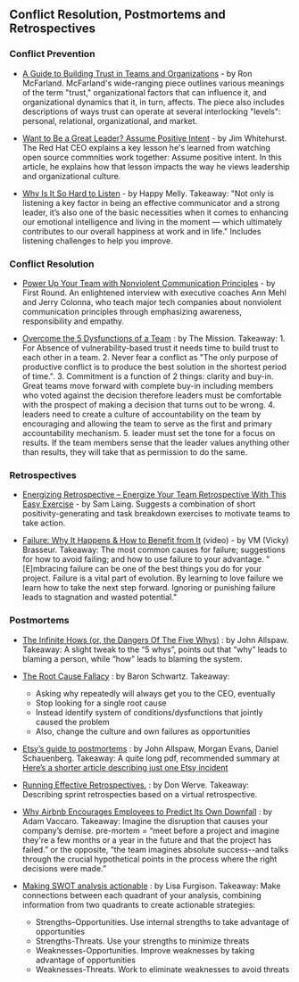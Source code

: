 ## Conflict Resolution, Postmortems and Retrospectives

### Conflict Prevention

- [A Guide to Building Trust in Teams and Organizations](https://opensource.com/open-organization/16/10/building-organizational-trust) - by Ron McFarland. McFarland's wide-ranging piece outlines various meanings of the term "trust," organizational factors that can influence it, and organizational dynamics that it, in turn, affects. The piece also includes descriptions of ways trust can operate at several interlocking "levels": personal, relational, organizational, and market.

- [Want to Be a Great Leader? Assume Positive Intent](https://opensource.com/open-organization/17/2/assuming-positive-intent) - by Jim Whitehurst. The Red Hat CEO explains a key lesson he's learned from watching open source commnities work together: Assume positive intent. In this article, he explains how that lesson impacts the way he views leadership and organizational culture.

- [Why Is It So Hard to Listen](https://www.happymelly.com/power-of-listening/) - by Happy Melly. Takeaway: "Not only is listening a key factor in being an effective communicator and a strong leader, it’s also one of the basic necessities when it comes to enhancing our emotional intelligence and living in the moment — which ultimately contributes to our overall happiness at work and in life." Includes listening challenges to help you improve.

### Conflict Resolution

- [Power Up Your Team with Nonviolent Communication Principles](http://firstround.com/review/power-up-your-team-with-nonviolent-communication-principles/) - by First Round. An enlightened interview with executive coaches Ann Mehl and Jerry Colonna, who teach major tech companies about nonviolent communication principles through emphasizing awareness, responsibility and empathy.


- [Overcome the 5 Dysfunctions of a Team](https://medium.com/the-mission/part-2-overcome-the-5-dysfunctions-of-a-team-ef922309f8b5) : by The Mission. Takeaway: 1. For Absence of vulnerability-based trust it needs time to build trust to each other in a team. 2. Never fear a conflict as "The only purpose of productive conflict is to produce the best solution in the shortest period of time.". 3. Commitment is a function of 2 things: clarity and buy-in. Great teams move forward with complete buy-in including members who voted against the decision therefore leaders must be comfortable with the prospect of making a decision that turns out to be wrong. 4. leaders need to create a culture of accountability on the team by encouraging and allowing the team to serve as the first and primary accountability mechanism. 5. leader must set the tone for a focus on results. If the team members sense that the leader values anything other than results, they will take that as permission to do the same.

### Retrospectives

- [Energizing Retrospective – Energize Your Team Retrospective With This Easy Exercise](https://luis-goncalves.com/energize-your-team-retrospective/) - by Sam Laing. Suggests a combination of short positivity-generating and task breakdown exercises to motivate teams to take action.

- [Failure: Why It Happens & How to Benefit from It](https://archive.org/details/pdxdevops2017-failure) (video) - by VM (Vicky) Brasseur. Takeaway: The most common causes for failure; suggestions for how to avoid failing; and how to use failure to your advantage. "[E]mbracing failure can be one of the best things you do for your project. Failure is a vital part of evolution. By learning to love failure we learn how to take the next step forward. Ignoring or punishing failure leads to stagnation and wasted potential."

### Postmortems

- [The Infinite Hows (or, the Dangers Of The Five Whys)](https://www.kitchensoap.com/2014/11/14/the-infinite-hows-or-the-dangers-of-the-five-whys/) : by John Allspaw. Takeaway: A slight tweak to the “5 whys”, points out that “why” leads to blaming a person, while “how” leads to blaming the system.

- [The Root Cause Fallacy](https://www.xaprb.com/blog/2014/07/21/root-cause-fallacy/) : by Baron Schwartz. Takeaway: 
    - Asking why repeatedly will always get you to the CEO, eventually
    - Stop looking for a single root cause
    - Instead identify system of conditions/dysfunctions that jointly caused the problem
    - Also, change the culture and own failures as opportunities

- [Etsy’s guide to postmortems](https://extfiles.etsy.com/DebriefingFacilitationGuide.pdf) : by John Allspaw, Morgan Evans, Daniel Schauenberg. Takeaway: A quite long pdf, recommended summary at [Here’s a shorter article describing just one Etsy incident](https://beero.ps/2017/06/17/on-failure-and-resilience/)

- [Running Effective Retrospectives.](http://werve.net/articles/running-effective-retrospectives/) : by Don Werve. Takeaway: Describing sprint retrospecties based on a virtual retrospective. 

- [Why Airbnb Encourages Employees to Predict Its Own Downfall](http://www.inc.com/adam-vaccaro/airbnb-demise.html) : by Adam Vaccaro. Takeaway: Imagine the disruption that causes your company’s demise.
pre-mortem = “meet before a project and imagine they're a few months or a year in the future and that the project has failed.” or the opposite, “the team imagines absolute success--and talks through the crucial hypothetical points in the process where the right decisions were made.”

- [Making SWOT analysis actionable](http://articles.bplans.com/swot-analysis-challenge-day-5-turning-swot-analysis-actionable-strategies/) : by Lisa Furgison. Takeaway: 
Make connections between each quadrant of your analysis, combining information from two quadrants to create actionable strategies:

    - Strengths–Opportunities. Use internal strengths to take advantage of opportunities
    - Strengths-Threats. Use your strengths to minimize threats
    - Weaknesses-Opportunities. Improve weaknesses by taking advantage of opportunities
    - Weaknesses-Threats. Work to eliminate weaknesses to avoid threats
